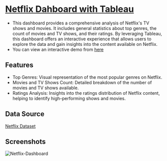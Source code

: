 # [Netflix Dahboard with Tableau](https://project.novypro.com/sI5kD6)
- This dashboard provides a comprehensive analysis of Netflix's TV shows and movies. It includes general statistics about top genres, the count of movies and TV shows, and their ratings. By leveraging Tableau, this dashboard offers an interactive experience that allows users to explore the data and gain insights into the content available on Netflix.
- You can view an interactive demo from [here](https://project.novypro.com/sI5kD6)
  
## Features

- Top Genres: Visual representation of the most popular genres on Netflix.
- Movies and TV Shows Count: Detailed breakdown of the number of movies and TV shows available.
- Ratings Analysis: Insights into the ratings distribution of Netflix content, helping to identify high-performing shows and movies.

## Data Source

[Netflix Dataset](https://github.com/DataScienceRoadMapDSRM/Tableau-Dashboards-info/blob/main/netflix_titles.csv)

## Screenshots

![Netflix-Dashboard](https://github.com/user-attachments/assets/4e21bcac-bc3c-41da-b9e3-29482f002d9c)

